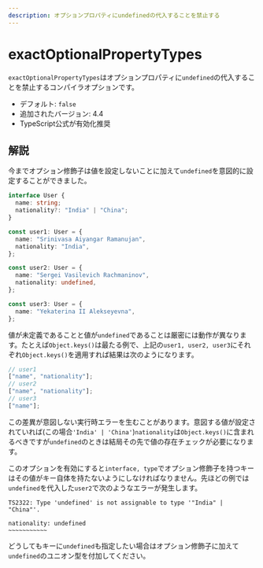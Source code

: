```yaml
---
description: オプションプロパティにundefinedの代入することを禁止する
---
```


# exactOptionalPropertyTypes

`exactOptionalPropertyTypes`はオプションプロパティに`undefined`の代入することを禁止するコンパイラオプションです。

- デフォルト: `false`
- 追加されたバージョン: 4.4
- TypeScript公式が有効化推奨

## 解説

今までオプション修飾子は値を設定しないことに加えて`undefined`を意図的に設定することができました。

```ts
interface User {
  name: string;
  nationality?: "India" | "China";
}

const user1: User = {
  name: "Srinivasa Aiyangar Ramanujan",
  nationality: "India",
};

const user2: User = {
  name: "Sergei Vasilevich Rachmaninov",
  nationality: undefined,
};

const user3: User = {
  name: "Yekaterina II Alekseyevna",
};
```

値が未定義であることと値が`undefined`であることは厳密には動作が異なります。たとえば`Object.keys()`は最たる例で、上記の`user1, user2, user3`にそれぞれ`Object.keys()`を適用すれば結果は次のようになります。

```ts
// user1
["name", "nationality"];
// user2
["name", "nationality"];
// user3
["name"];
```

この差異が意図しない実行時エラーを生むことがあります。意図する値が設定されていれば(この場合`'India' | 'China'`)`nationality`は`Object.keys()`に含まれるべきですが`undefined`のときは結局その先で値の存在チェックが必要になります。

このオプションを有効にすると`interface, type`でオプション修飾子を持つキーはその値がキー自体を持たないようにしなければなりません。先ほどの例では`undefined`を代入した`user2`で次のようなエラーが発生します。

```text
TS2322: Type 'undefined' is not assignable to type '"India" | "China"'.

nationality: undefined
~~~~~~~~~~~
```

どうしてもキーに`undefined`も指定したい場合はオプション修飾子に加えて`undefined`のユニオン型を付加してください。
